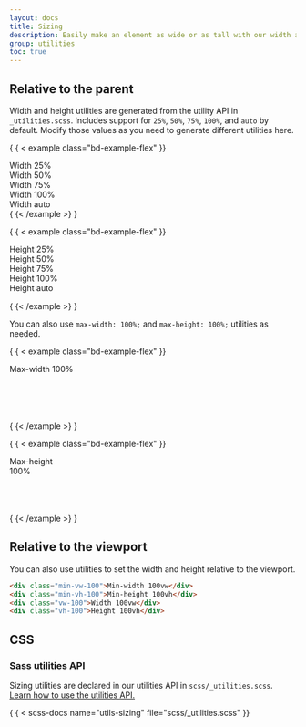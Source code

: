 ```yaml
---
layout: docs
title: Sizing
description: Easily make an element as wide or as tall with our width and height utilities.
group: utilities
toc: true
---
```


## Relative to the parent

Width and height utilities are generated from the utility API in
`_utilities.scss`. Includes support for `25%`, `50%`, `75%`, `100%`, and `auto`
by default. Modify those values as you need to generate different utilities
here.

{ { < example class="bd-example-flex" }}
<div class="w-25 p-3">Width 25%</div>
<div class="w-50 p-3">Width 50%</div>
<div class="w-75 p-3">Width 75%</div>
<div class="w-100 p-3">Width 100%</div>
<div class="w-auto p-3">Width auto</div>
{ {< /example >} }

{ { < example class="bd-example-flex" }}
<div style="height: 100px;">
  <div class="h-25 d-inline-block" style="width: 120px;">Height 25%</div>
  <div class="h-50 d-inline-block" style="width: 120px;">Height 50%</div>
  <div class="h-75 d-inline-block" style="width: 120px;">Height 75%</div>
  <div class="h-100 d-inline-block" style="width: 120px;">Height 100%</div>
  <div class="h-auto d-inline-block" style="width: 120px;">Height auto</div>
</div>
{ {< /example >} }

You can also use `max-width: 100%;` and `max-height: 100%;` utilities as needed.

{ { < example class="bd-example-flex" }}
<div style="width: 50%; height: 100px;">
  <div class="mw-100" style="width: 200%;">Max-width 100%</div>
</div>
{ {< /example >} }

{ { < example class="bd-example-flex" }}
<div style="height: 100px;">
  <div class="mh-100" style="width: 100px; height: 200px;">Max-height 100%</div>
</div>
{ {< /example >} }

## Relative to the viewport

You can also use utilities to set the width and height relative to the viewport.

```html
<div class="min-vw-100">Min-width 100vw</div>
<div class="min-vh-100">Min-height 100vh</div>
<div class="vw-100">Width 100vw</div>
<div class="vh-100">Height 100vh</div>
```

## CSS

### Sass utilities API

Sizing utilities are declared in our utilities API in
`scss/_utilities.scss`. [Learn how to use the utilities API.](api.md#using-the-api)

{ { < scss-docs name="utils-sizing" file="scss/_utilities.scss" }}
